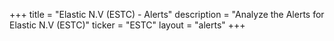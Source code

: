 +++
title = "Elastic N.V (ESTC) - Alerts"
description = "Analyze the Alerts for Elastic N.V (ESTC)"
ticker = "ESTC"
layout = "alerts"
+++

